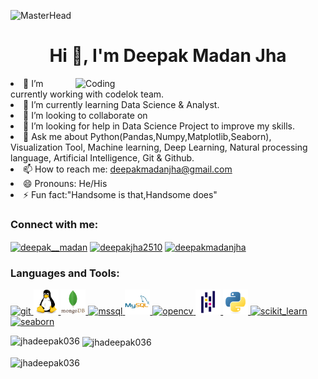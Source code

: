 ![MasterHead](https://www.algosoft.co/assets/front/image/big%20data.gif)
<h1 align="center">Hi 👋, I'm Deepak Madan Jha</h1>
<img align="right" alt="Coding" width="400" src="https://www.element61.be/sites/default/files/img_competences/developer-dribbble.gif"

- 🔭 I’m currently working with codelok team.
- 🌱 I’m currently learning Data Science & Analyst.
- 👯 I’m looking to collaborate on
- 🤔 I’m looking for help in Data Science Project to improve my skills.
- 💬 Ask me about Python(Pandas,Numpy,Matplotlib,Seaborn), Visualization Tool, Machine learning, Deep Learning, Natural processing language, Artificial      Intelligence, Git & Github.
- 📫 How to reach me: deepakmadanjha@gmail.com 
- 😄 Pronouns: He/His
- ⚡ Fun fact:"Handsome is that,Handsome does"

<h3 align="left">Connect with me:</h3>
<p align="left">
<a href="https://twitter.com/deepak__madan" target="blank"><img align="center" src="https://raw.githubusercontent.com/rahuldkjain/github-profile-readme-generator/master/src/images/icons/Social/twitter.svg" alt="deepak__madan" height="30" width="40" /></a>
<a href="https://linkedin.com/in/deepakjha2510" target="blank"><img align="center" src="https://raw.githubusercontent.com/rahuldkjain/github-profile-readme-generator/master/src/images/icons/Social/linked-in-alt.svg" alt="deepakjha2510" height="30" width="40" /></a>
<a href="https://kaggle.com/deepakmadanjha" target="blank"><img align="center" src="https://raw.githubusercontent.com/rahuldkjain/github-profile-readme-generator/master/src/images/icons/Social/kaggle.svg" alt="deepakmadanjha" height="30" width="40" /></a>
</p>
<h3 align="left">Languages and Tools:</h3>
<p align="left"> <a href="https://git-scm.com/" target="_blank" rel="noreferrer"> <img src="https://www.vectorlogo.zone/logos/git-scm/git-scm-icon.svg" alt="git" width="40" height="40"/> </a> <a href="https://www.linux.org/" target="_blank" rel="noreferrer"> <img src="https://raw.githubusercontent.com/devicons/devicon/master/icons/linux/linux-original.svg" alt="linux" width="40" height="40"/> </a> <a href="https://www.mongodb.com/" target="_blank" rel="noreferrer"> <img src="https://raw.githubusercontent.com/devicons/devicon/master/icons/mongodb/mongodb-original-wordmark.svg" alt="mongodb" width="40" height="40"/> </a> <a href="https://www.microsoft.com/en-us/sql-server" target="_blank" rel="noreferrer"> <img src="https://www.svgrepo.com/show/303229/microsoft-sql-server-logo.svg" alt="mssql" width="40" height="40"/> </a> <a href="https://www.mysql.com/" target="_blank" rel="noreferrer"> <img src="https://raw.githubusercontent.com/devicons/devicon/master/icons/mysql/mysql-original-wordmark.svg" alt="mysql" width="40" height="40"/> </a> <a href="https://opencv.org/" target="_blank" rel="noreferrer"> <img src="https://www.vectorlogo.zone/logos/opencv/opencv-icon.svg" alt="opencv" width="40" height="40"/> </a> <a href="https://pandas.pydata.org/" target="_blank" rel="noreferrer"> <img src="https://raw.githubusercontent.com/devicons/devicon/2ae2a900d2f041da66e950e4d48052658d850630/icons/pandas/pandas-original.svg" alt="pandas" width="40" height="40"/> </a> <a href="https://www.python.org" target="_blank" rel="noreferrer"> <img src="https://raw.githubusercontent.com/devicons/devicon/master/icons/python/python-original.svg" alt="python" width="40" height="40"/> </a> <a href="https://scikit-learn.org/" target="_blank" rel="noreferrer"> <img src="https://upload.wikimedia.org/wikipedia/commons/0/05/Scikit_learn_logo_small.svg" alt="scikit_learn" width="40" height="40"/> </a> <a href="https://seaborn.pydata.org/" target="_blank" rel="noreferrer"> <img src="https://seaborn.pydata.org/_images/logo-mark-lightbg.svg" alt="seaborn" width="40" height="40"/> </a> </p>
<p><img align="left" src="https://github-readme-stats.vercel.app/api/top-langs?username=jhadeepak036&show_icons=true&locale=en&layout=compact" alt="jhadeepak036" /></p>
<p>&nbsp;<img align="center" src="https://github-readme-stats.vercel.app/api?username=jhadeepak036&show_icons=true&locale=en" alt="jhadeepak036" /></p>
<p><img align="center" src="https://github-readme-streak-stats.herokuapp.com/?user=jhadeepak036&" alt="jhadeepak036" /></p>
